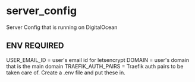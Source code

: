 # server_config
Server Config that is running on DigitalOcean
## ENV REQUIRED
USER_EMAIL_ID = user's email id for letsencrypt
DOMAIN = user's domain that is the main domain
TRAEFIK_AUTH_PAIRS = Traefik auth pairs to be taken care of.
Create a .env file and put these in.
